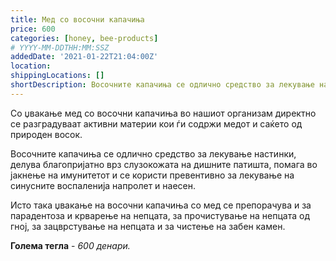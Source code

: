 ```yaml
---
title: Мед со восочни капачиња
price: 600
categories: [honey, bee-products]
# YYYY-MM-DDTHH:MM:SSZ
addedDate: '2021-01-22T21:04:00Z'
location:
shippingLocations: []
shortDescription: Восочните капачиња се одлично средство за лекување настинки како и јакнење на имунитетот.
---
```


Со џвакање мед со восочни капачиња во нашиот организам директно се разградуваат активни материи кои ѓи содржи медот и саќето од природен восок.

Восочните капачиња се одлично средство за лекување настинки, делува благопријатно врз слузокожата на дишните патишта, помага во јакнење на имунитетот  и се користи превентивно за лекување на синусните воспаленија напролет и наесен.

Исто така џвакање на восочни капачиња со мед се препорачува и за парадентоза и крварење на непцата, за прочистување  на непцата од гној, за зацврстување на непцата и за чистење на забен камен.

**Голема тегла** - *600 денари.*